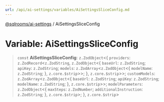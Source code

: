 ```yaml
---
url: /api/ai-settings/variables/AiSettingsSliceConfig.md
---
```

[@sqlrooms/ai-settings](../index.md) / AiSettingsSliceConfig

# Variable: AiSettingsSliceConfig

> `const` **AiSettingsSliceConfig**: `z.ZodObject`<{ `providers`: `z.ZodRecord`<`z.ZodString`, `z.ZodObject`<{ `baseUrl`: `z.ZodString`; `apiKey`: `z.ZodString`; `models`: `z.ZodArray`<`z.ZodObject`<{ `modelName`: `z.ZodString`; }, `z.core.$strip`>>; }, `z.core.$strip`>>; `customModels`: `z.ZodArray`<`z.ZodObject`<{ `baseUrl`: `z.ZodString`; `apiKey`: `z.ZodString`; `modelName`: `z.ZodString`; }, `z.core.$strip`>>; `modelParameters`: `z.ZodObject`<{ `maxSteps`: `z.ZodNumber`; `additionalInstruction`: `z.ZodString`; }, `z.core.$strip`>; }, `z.core.$strip`>

